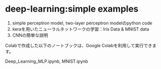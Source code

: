 # deep-learning:simple examples
1. simple perceptron model, two-layer perceptron modelのpython code
2. keraを用いたニューラルネットワークの学習：Iris Data & MNIST data
3. CNNの簡単な説明

Colabで作成した以下のノートブックは、Google Colabを利用して実行できます。

Deep_Learning_MLP.ipynb, MNIST.ipynb
